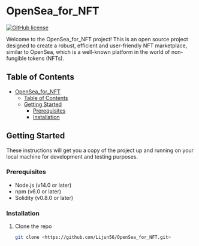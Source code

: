 # OpenSea_for_NFT

[![GitHub license](<https://img.shields.io/badge/license-MIT-blue.svg>)](<https://github.com/Lijun56/OpenSea_for_NFT/blob/master/LICENSE>)

Welcome to the OpenSea_for_NFT project! This is an open source project designed to create a robust, efficient and user-friendly NFT marketplace, similar to OpenSea, which is a well-known platform in the world of non-fungible tokens (NFTs).

## Table of Contents

- [OpenSea\_for\_NFT](#opensea_for_nft)
  - [Table of Contents](#table-of-contents)
  - [Getting Started](#getting-started)
    - [Prerequisites](#prerequisites)
    - [Installation](#installation)

## Getting Started

These instructions will get you a copy of the project up and running on your local machine for development and testing purposes.

### Prerequisites

- Node.js (v14.0 or later)
- npm (v6.0 or later)
- Solidity (v0.8.0 or later)

### Installation

1. Clone the repo

   ```sh
   git clone <https://github.com/Lijun56/OpenSea_for_NFT.git>